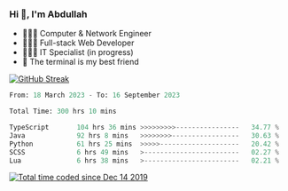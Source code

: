 <h3>Hi 👋, I'm Abdullah</h3>

- 👷🏼‍♂️ Computer & Network Engineer
- 👨🏻‍💻 Full-stack Web Developer
- 👨🏻‍💻 IT Specialist (in progress)
- 🖤 The terminal is my best friend

[![GitHub Streak](https://streak-stats.demolab.com?user=al3bad&theme=transparent&date_format=j%20M%5B%20Y%5D)](https://git.io/streak-stats)

<!--START_SECTION:waka-->

```python
From: 18 March 2023 - To: 16 September 2023

Total Time: 300 hrs 10 mins

TypeScript       104 hrs 36 mins >>>>>>>>>----------------   34.77 %
Java             92 hrs 8 mins   >>>>>>>>-----------------   30.63 %
Python           61 hrs 25 mins  >>>>>--------------------   20.42 %
SCSS             6 hrs 49 mins   >------------------------   02.27 %
Lua              6 hrs 38 mins   >------------------------   02.21 %
```

<!--END_SECTION:waka-->

<p>
  <a href="https://wakatime.com/@ce2a2aac-0d6b-4d65-b864-8a4bcaf12967"><img src="https://wakatime.com/badge/user/ce2a2aac-0d6b-4d65-b864-8a4bcaf12967.svg" alt="Total time coded since Dec 14 2019" /></a>
</p>
